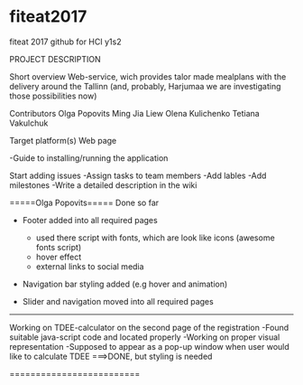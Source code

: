 # fiteat2017
fiteat 2017 github for HCI y1s2

PROJECT DESCRIPTION

Short overview
Web-service, wich provides talor made mealplans with the delivery around the Tallinn (and, probably, Harjumaa we are investigating those possibilities now)

 Contributors
 Olga Popovits
 Ming Jia Liew
 Olena Kulichenko
 Tetiana Vakulchuk
 
 Target platform(s)
 Web page
 
 -Guide to installing/running the application
 
 Start adding issues
 -Assign tasks to team members
 -Add lables
 -Add milestones
 -Write a detailed description in the wiki
 
 
 
 =====Olga Popovits=====
 Done so far
 - Footer added into all required pages
    - used there script with fonts, which are look like icons (awesome fonts script)
    - hover effect
    - external links to social media
    
 - Navigation bar styling added (e.g hover and animation)
 - Slider and navigation moved into all required pages
 -----------
 Working on TDEE-calculator on the second page of the registration
    -Found suitable java-script code and located properly
    -Working on proper visual representation
    -Supposed to appear as a pop-up window when user would like to calculate TDEE ===>DONE, but  styling is needed
    
=========================
    
 
